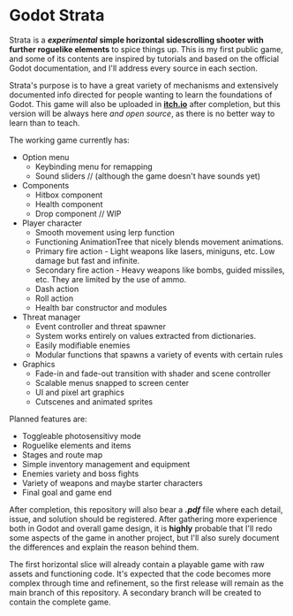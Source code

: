 # Godot Strata

Strata is a __*experimental* simple horizontal sidescrolling shooter with further roguelike elements__ to spice things up. This is my first public game, and some of its contents are inspired by tutorials and based on the official Godot documentation, and I'll address every source in each section.

Strata's purpose is to have a great variety of mechanisms and extensively documented info directed for people wanting to learn the foundations of Godot. This game will also be uploaded in __[itch.io](http://itch.io)__ after completion, but this version will be always here *and open source*, as there is no better way to learn than to teach.

The working game currently has:

* Option menu
  * Keybinding menu for remapping
  * Sound sliders // (although the game doesn't have sounds yet)
* Components
  * Hitbox component
  * Health component
  * Drop component // WIP
* Player character
  * Smooth movement using lerp function
  * Functioning AnimationTree that nicely blends movement animations.
  * Primary fire action - Light weapons like lasers, miniguns, etc. Low damage but fast and infinite.
  * Secondary fire action - Heavy weapons like bombs, guided missiles, etc. They are limited by the use of ammo.
  * Dash action
  * Roll action
  * Health bar constructor and modules
* Threat manager
  * Event controller and threat spawner
  * System works entirely on values extracted from dictionaries.
  * Easily modifiable enemies
  * Modular functions that spawns a variety of events with certain rules
* Graphics
  * Fade-in and fade-out transition with shader and scene controller
  * Scalable menus snapped to screen center
  * UI and pixel art graphics
  * Cutscenes and animated sprites

Planned features are:

* Toggleable photosensitivy mode
* Roguelike elements and items
* Stages and route map
* Simple inventory management and equipment
* Enemies variety and boss fights
* Variety of weapons and maybe starter characters
* Final goal and game end

After completion, this repository will also bear a *__.pdf__* file where each detail, issue, and solution should be registered. After gathering more experience both in Godot and overall game design, it is __highly__ probable that I'll redo some aspects of the game in another project, but I'll also surely document the differences and explain the reason behind them.

The first horizontal slice will already contain a playable game with raw assets and functioning code. It's expected that the code becomes more complex through time and refinement, so the first release will remain as the main branch of this repository. A secondary branch will be created to contain the complete game.
